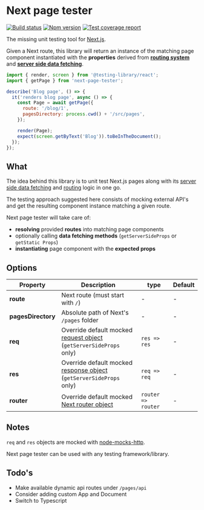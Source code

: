 # Next page tester

[![Build status][ci-badge]][ci]
[![Npm version][npm-badge]][npm]
[![Test coverage report][coveralls-badge]][coveralls]

The missing unit testing tool for [Next.js][next-github].

Given a Next route, this library will return an instance of the matching page component instantiated with the **properties** derived from [**routing system**][next-docs-routing] and [**server side data fetching**][next-docs-data-fetching].

```js
import { render, screen } from '@testing-library/react';
import { getPage } from 'next-page-tester';

describe('Blog page', () => {
  it('renders blog page', async () => {
    const Page = await getPage({
      route: '/blog/1',
      pagesDirectory: process.cwd() + '/src/pages',
    });

    render(Page);
    expect(screen.getByText('Blog')).toBeInTheDocument();
  });
});
```

## What

The idea behind this library is to unit test Next.js pages along with its [server side data fetching][next-docs-data-fetching] and [routing][next-docs-routing] logic in one go.

The testing approach suggested here consists of mocking external API's and get the resulting component instance matching a given route.

Next page tester will take care of:

- **resolving** provided **routes** into matching page components
- optionally calling **data fetching methods** (`getServerSideProps` or `getStatic Props`)
- **instantiating** page component with the **expected props**

## Options

| Property           | Description                                                                        | type               | Default |
| ------------------ | ---------------------------------------------------------------------------------- | ------------------ | ------- |
| **route**          | Next route (must start with `/`)                                                   | -                  | -       |
| **pagesDirectory** | Absolute path of Next's `/pages` folder                                            | -                  | -       |
| **req**            | Override default mocked [request object][req-docs]<br>(`getServerSideProps` only)  | `res => res`       | -       |
| **res**            | Override default mocked [response object][res-docs]<br>(`getServerSideProps` only) | `req => req`       | -       |
| **router**         | Override default mocked [Next router object][next-docs-router]                     | `router => router` | -       |

## Notes

`req` and `res` objects are mocked with [node-mocks-http][node-mocks-http].

Next page tester can be used with any testing framework/library.

## Todo's

- Make available dynamic api routes under `/pages/api`
- Consider adding custom App and Document
- Switch to Typescript

[ci]: https://travis-ci.com/toomuchdesign/next-page-tester
[ci-badge]: https://travis-ci.com/toomuchdesign/next-page-tester.svg?branch=master
[npm]: https://www.npmjs.com/package/next-page-tester
[npm-badge]: https://img.shields.io/npm/v/next-page-tester.svg
[coveralls-badge]: https://coveralls.io/repos/github/toomuchdesign/next-page-tester/badge.svg?branch=master
[coveralls]: https://coveralls.io/github/toomuchdesign/next-page-tester?branch=master
[next-github]: https://nextjs.org/
[req-docs]: https://nodejs.org/api/http.html#http_class_http_clientrequest
[res-docs]: https://nodejs.org/api/http.html#http_class_http_serverresponse
[node-mocks-http]: https://www.npmjs.com/package/node-mocks-http
[next-docs-routing]: https://nextjs.org/docs/routing/introduction
[next-docs-data-fetching]: https://nextjs.org/docs/basic-features/data-fetching
[next-docs-router]: https://nextjs.org/docs/api-reference/next/router
